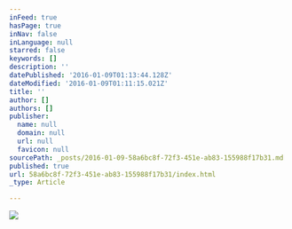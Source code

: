 ```yaml
---
inFeed: true
hasPage: true
inNav: false
inLanguage: null
starred: false
keywords: []
description: ''
datePublished: '2016-01-09T01:13:44.128Z'
dateModified: '2016-01-09T01:11:15.021Z'
title: ''
author: []
authors: []
publisher:
  name: null
  domain: null
  url: null
  favicon: null
sourcePath: _posts/2016-01-09-58a6bc8f-72f3-451e-ab83-155988f17b31.md
published: true
url: 58a6bc8f-72f3-451e-ab83-155988f17b31/index.html
_type: Article

---
```

![](https://the-grid-user-content.s3-us-west-2.amazonaws.com/cefb5f1e-45eb-4c73-af30-5aa544bf68ce.png)